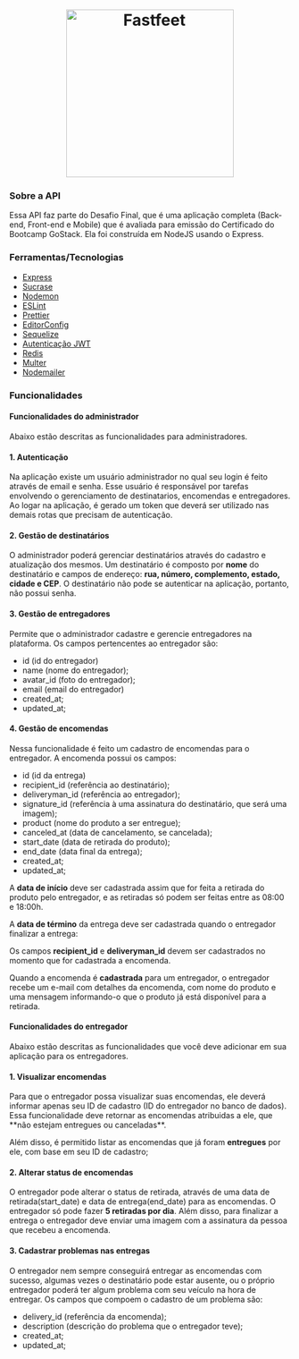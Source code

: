 
<h1 align="center">
  <img alt="Fastfeet" title="Fastfeet" src="https://i.imgur.com/CbJSC4I.png" width="300px" />
</h1>

### Sobre a API

<p>Essa API faz parte do Desafio Final, que é uma aplicação completa (Back-end, Front-end e Mobile) que é avaliada para emissão do Certificado do Bootcamp GoStack. Ela foi construída em NodeJS usando o Express. </p>

### Ferramentas/Tecnologias

- [Express](https://expressjs.com/pt-br/)
- [Sucrase](https://github.com/alangpierce/sucrase)
- [Nodemon](https://nodemon.io/)
- [ESLint](https://eslint.org/)
- [Prettier](https://prettier.io/)
- [EditorConfig](https://editorconfig.org/)
- [Sequelize](https://sequelize.org/)
- [Autenticação JWT](https://jwt.io/)
- [Redis](https://redis.io/)
- [Multer](https://github.com/expressjs/multer)
- [Nodemailer](https://nodemailer.com/about/)

### Funcionalidades
#### Funcionalidades do administrador
<p>Abaixo estão descritas as funcionalidades para administradores.</p>

#### 1. Autenticação

<p>Na aplicação existe um usuário administrador no qual seu login é feito através de email e senha. Esse usuário é responsável por tarefas envolvendo o gerenciamento de destinatarios, encomendas e entregadores. Ao logar na aplicação, é gerado um token que deverá ser utilizado nas demais rotas que precisam de autenticação.</p>

#### 2. Gestão de destinatários
<p>O administrador poderá gerenciar destinatários através do cadastro e atualização dos mesmos. Um destinatário é composto por <b>nome</b> do destinatário e campos de endereço: <b>rua, número, complemento, estado, cidade e CEP</b>. O destinatário não pode se autenticar na aplicação, portanto, não possui senha.</p>

#### 3. Gestão de entregadores
<p>Permite que o administrador cadastre e gerencie entregadores na plataforma.
Os campos pertencentes ao entregador são: </p>

- id (id do entregador)
- name (nome do entregador);
- avatar_id (foto do entregador);
- email (email do entregador)
- created_at;
- updated_at;

#### 4. Gestão de encomendas

<p>Nessa funcionalidade é feito um cadastro de encomendas para o entregador. A encomenda possui os campos:</p>

- id (id da entrega)
- recipient_id (referência ao destinatário);
- deliveryman_id (referência ao entregador);
- signature_id (referência à uma assinatura do destinatário, que será uma imagem);
- product (nome do produto a ser entregue);
- canceled_at (data de cancelamento, se cancelada);
- start_date (data de retirada do produto);
- end_date (data final da entrega);
- created_at;
- updated_at;

<p>A <b>data de início</b> deve ser cadastrada assim que for feita a retirada do produto pelo entregador, e as retiradas só podem ser feitas entre as 08:00 e 18:00h.</p>

<p>A <b>data de término</b> da entrega deve ser cadastrada quando o entregador finalizar a entrega:</p>

<p>Os campos <b>recipient_id</b> e <b>deliveryman_id</b> devem ser cadastrados no momento que for cadastrada a encomenda.</p>

<p>Quando a encomenda é <b>cadastrada</b> para um entregador, o entregador recebe um e-mail com detalhes da encomenda, com nome do produto e uma mensagem informando-o que o produto já está disponível para a retirada.</p>

#### Funcionalidades do entregador
<p>Abaixo estão descritas as funcionalidades que você deve adicionar em sua aplicação para os entregadores.</p>

#### 1. Visualizar encomendas
<p>Para que o entregador possa visualizar suas encomendas, ele deverá informar apenas seu ID de cadastro (ID do entregador no banco de dados). Essa funcionalidade deve retornar as encomendas atribuidas a ele, que **não estejam entregues ou canceladas**.</p>

<p>Além disso, é permitido listar as encomendas que já foram <b>entregues</b> por ele, com base em seu ID de cadastro;</p>

#### 2. Alterar status de encomendas
<p>O entregador pode alterar o status de retirada, através de uma data de retirada(start_date) e data de entrega(end_date) para as encomendas. O entregador só pode fazer <b>5 retiradas por dia</b>.  Além disso, para finalizar a entrega o entregador deve enviar uma imagem com a assinatura da pessoa que recebeu a encomenda.</p>

#### 3. Cadastrar problemas nas entregas
<p>O entregador nem sempre conseguirá entregar as encomendas com sucesso, algumas vezes o destinatário pode estar ausente, ou o próprio entregador poderá ter algum problema com seu veículo na hora de entregar. Os campos que compoem o cadastro de um problema são: </p>

- delivery_id (referência da encomenda);
- description (descrição do problema que o entregador teve);
- created_at;
- updated_at;
